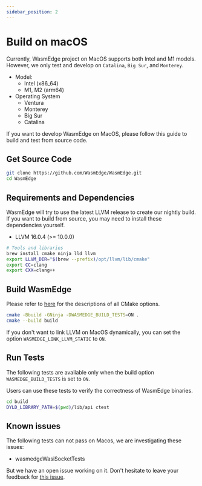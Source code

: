 ```yaml
---
sidebar_position: 2
---
```


# Build on macOS

Currently, WasmEdge project on MacOS supports both Intel and M1 models. However, we only test and develop on `Catalina`, `Big Sur`, and `Monterey`.

- Model:
  - Intel (x86_64)
  - M1, M2 (arm64)
- Operating System
  - Ventura
  - Monterey
  - Big Sur
  - Catalina

If you want to develop WasmEdge on MacOS, please follow this guide to build and test from source code.

## Get Source Code

```bash
git clone https://github.com/WasmEdge/WasmEdge.git
cd WasmEdge
```

## Requirements and Dependencies

WasmEdge will try to use the latest LLVM release to create our nightly build. If you want to build from source, you may need to install these dependencies yourself.

- LLVM 16.0.4 (>= 10.0.0)

```bash
# Tools and libraries
brew install cmake ninja lld llvm
export LLVM_DIR="$(brew --prefix)/opt/llvm/lib/cmake"
export CC=clang
export CXX=clang++
```

## Build WasmEdge

Please refer to [here](../build_from_src.md#cmake-building-options) for the descriptions of all CMake options.

```bash
cmake -Bbuild -GNinja -DWASMEDGE_BUILD_TESTS=ON .
cmake --build build
```

If you don't want to link LLVM on MacOS dynamically, you can set the option `WASMEDGE_LINK_LLVM_STATIC` to `ON`.

## Run Tests

The following tests are available only when the build option `WASMEDGE_BUILD_TESTS` is set to `ON`.

Users can use these tests to verify the correctness of WasmEdge binaries.

```bash
cd build
DYLD_LIBRARY_PATH=$(pwd)/lib/api ctest
```

## Known issues

The following tests can not pass on Macos, we are investigating these issues:

- wasmedgeWasiSocketTests

But we have an open issue working on it. Don't hesitate to leave your feedback for [this issue](https://github.com/WasmEdge/WasmEdge/issues/2438).
